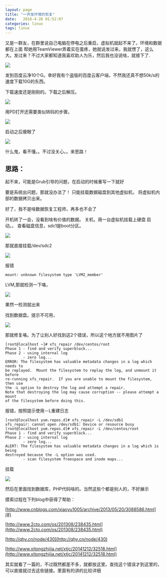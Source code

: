 ```yaml
---
layout: page
title: "一开发环境的恢复"
date:   2016-4-26 01:52:07
categories: linux
tags: linux
---
```


又是一群友，在群里说自己电脑在停电之后重启，虚拟机就起不来了。环境和数据都在上面
帮她用TeamViewer弄着实在蛋疼，她就说发过来，我就愣了，这么大。发过来？不过大家都知道我喜欢助人为乐，然后我也没说啥，就接下了.

![](https://hihihiai.com/img/linux/server/mysql_server_fail/image1.png?raw=true)

发到百度云净10个G。幸好我有个盗版的百度云客户端，不然我还真不想50k/s的速度下载10G的东西。

下载速度还是刚刚的。下载之后解压。

![](https://hihihiai.com/img/linux/server/mysql_server_fail/image2.png?raw=true)

用PD打开还需要类似转码的步骤。

![](https://hihihiai.com/img/linux/server/mysql_server_fail/image3.png?raw=true)

启动之后傻眼了

![](https://hihihiai.com/img/linux/server/mysql_server_fail/image4.png?raw=true)

什么鬼，看不懂。。不过没关心。。来思路！

## 思路：

起不来，可能是Grub引导的问题，在启动的时候重写一下就好

要是系统出问题，那就没办法了！
只能挂载数据磁盘到其他虚拟机，
将虚拟机内部的数据拷贝出来。

好了，我不是啥数据恢复工程师，再多也不会了


开机转了一会，没看到啥有价值的数据。
关机，用一台虚拟机挂载上硬盘
启动。。
查看磁盘信息，sdc1是boot分区。

![](https://hihihiai.com/img/linux/server/mysql_server_fail/image4.png?raw=true)

那就直接挂载/dev/sdc2

![](https://hihihiai.com/img/linux/server/mysql_server_fail/image5.png?raw=true)

报错 
	
	mount: unknown filesystem type 'LVM2_member'

LVM,那就检测一下咯，

![](https://hihihiai.com/img/linux/server/mysql_server_fail/image6.png?raw=true)

果然一检测就出来

找到数据盘。提示不可用，

![](https://hihihiai.com/img/linux/server/mysql_server_fail/image6.png?raw=true)

那就修复咯。为了让别人好找到这2个错误，所以这个地方就不用图片了
	
	[root@localhost ~]# xfs_repair /dev/centos/root 
	Phase 1 - find and verify superblock...
	Phase 2 - using internal log
	        - zero log...
	ERROR: The filesystem has valuable metadata changes in a log which needs to
	be replayed.  Mount the filesystem to replay the log, and unmount it before
	re-running xfs_repair.  If you are unable to mount the filesystem, then use
	the -L option to destroy the log and attempt a repair.
	Note that destroying the log may cause corruption -- please attempt a mount
	of the filesystem before doing this.

报错，按照提示使用－L重建日志

	[root@localhost yum.repos.d]# xfs_repair -L /dev/sdb1
	xfs_repair: cannot open /dev/sdb1: Device or resource busy
	[root@localhost yum.repos.d]# xfs_repair -L /dev/centos/root 
	Phase 1 - find and verify superblock...
	Phase 2 - using internal log
	        - zero log...
	ALERT: The filesystem has valuable metadata changes in a log which is being
	destroyed because the -L option was used.
	        - scan filesystem freespace and inode maps...

挂载

![](https://hihihiai.com/img/linux/server/mysql_server_fail/image7.png?raw=true)

然后在里面找到数据库，PHP代码啥的。当然这些个都是别人的，不好展示
 
摸索过程在下列blog中获得了帮助：

[http://www.cnblogs.com/xiaoyu1005/archive/2013/05/20/3088586.html](#)

[http://www.2cto.com/os/201308/238435.html](http://www.2cto.com/os/201308/238435.html)

[http://qhy.cn/node/430](http://qhy.cn/node/430)

[http://www.xitongzhijia.net/xtjc/20141212/32518.html](http://www.xitongzhijia.net/xtjc/20141212/32518.html)

其实就看了一篇的，不过既然都差不多，就都放这里。查找这个错误才到这里的，可以直接就过去这些链接。里面有的讲的比较详细
